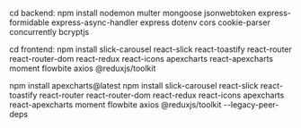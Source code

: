 
cd backend:
npm install nodemon multer mongoose jsonwebtoken express-formidable express-async-handler express dotenv cors cookie-parser concurrently bcryptjs

cd frontend:
npm install slick-carousel react-slick react-toastify react-router react-router-dom react-redux react-icons apexcharts react-apexcharts moment flowbite axios @reduxjs/toolkit

npm install apexcharts@latest
npm install slick-carousel react-slick react-toastify react-router react-router-dom react-redux react-icons apexcharts react-apexcharts moment flowbite axios @reduxjs/toolkit --legacy-peer-deps
